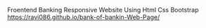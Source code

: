 Froentend Banking Responsive Website Using Html Css Bootstrap
https://ravi086.github.io/bank-of-bankin-Web-Page/
